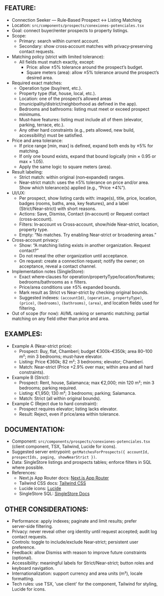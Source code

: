 ## FEATURE:

- Connection Seeker — Rule‑Based Prospect ↔ Listing Matching
- Location: `src/components/prospects/conexiones-potenciales.tsx`
- Goal: connect buyer/renter prospects to property listings.
- Scope:
  - Primary: search within current account.
  - Secondary: show cross‑account matches with privacy‑preserving contact requests.
- Matching policy (strict with limited tolerance):
  - All fields must match exactly, except:
    - Price: allow ±5% tolerance around the prospect’s budget.
    - Square meters (area): allow ±5% tolerance around the prospect’s desired area.
- Required exact matches:
  - Operation type (buy/rent, etc.).
  - Property type (flat, house, local, etc.).
  - Location: one of the prospect’s allowed areas (municipality/district/neighborhood as defined in the app).
  - Bedrooms and bathrooms: listing must meet or exceed prospect minimums.
  - Must‑have features: listing must include all of them (elevator, parking, terrace, etc.).
  - Any other hard constraints (e.g., pets allowed, new build, accessibility) must be satisfied.
- Price and area tolerance:
  - If price range [min, max] is defined, expand both ends by ±5% for matching.
  - If only one bound exists, expand that bound logically (min × 0.95 or max × 1.05).
  - Apply the same logic to square meters (area).
- Result labeling:
  - Strict match: within original (non‑expanded) ranges.
  - Near‑strict match: uses the ±5% tolerance on price and/or area. Show which tolerance(s) applied (e.g., “Price +4%”).
- UI/UX:
  - Per prospect, show listing cards with: image(s), title, price, location, badges (rooms, baths, area, key features), and a label (Strict/Near‑strict) with short reasons.
  - Actions: Save, Dismiss, Contact (in‑account) or Request contact (cross‑account).
  - Filters: In‑account vs Cross‑account, show/hide Near‑strict, location, property type.
  - Empty: “No matches. Try enabling Near‑strict or broadening areas.”
- Cross‑account privacy:
  - Show: “A matching listing exists in another organization. Request contact?”
  - Do not reveal the other organization until acceptance.
  - On request: create a connection request; notify the owner; on acceptance, reveal a contact channel.
- Implementation notes (SingleStore):
  - Exact where‑clauses for operation/propertyType/location/features; bedrooms/bathrooms as ≥ filters.
  - Price/area conditions use ±5% expanded bounds.
  - Mark result as Strict vs Near‑strict by checking original bounds.
  - Suggested indexes: `(accountId)`, `(operation, propertyType)`, `(price)`, `(bedrooms)`, `(bathrooms)`, `(area)`, and location fields used for filtering.
- Out of scope (for now): AI/ML ranking or semantic matching; partial matching on any field other than price and area.

## EXAMPLES:

- Example A (Near‑strict price):
  - Prospect: Buy, flat, Chamberí; budget €300k–€350k; area 80–100 m²; min 3 bedrooms; must‑have elevator.
  - Listing: Price €360k; 82 m²; 3 bedrooms; elevator; Chamberí.
  - Match: Near‑strict (Price +2.9% over max; within area and all hard constraints).
- Example B (Strict):
  - Prospect: Rent, house, Salamanca; max €2,000; min 120 m²; min 3 bedrooms; parking required.
  - Listing: €1,950; 130 m²; 3 bedrooms; parking; Salamanca.
  - Match: Strict (all within original bounds).
- Example C (Reject due to hard constraint):
  - Prospect requires elevator; listing lacks elevator.
  - Result: Reject, even if price/area within tolerance.

## DOCUMENTATION:

- Component: `src/components/prospects/conexiones-potenciales.tsx` (client component, TSX, Tailwind, Lucide for icons).
- Suggested server entrypoint: `getMatchesForProspects({ accountId, prospectIds, paging, showNearStrict })`.
- Data: SingleStore listings and prospects tables; enforce filters in SQL where possible.
- References:
  - Next.js App Router docs: [Next.js App Router](https://nextjs.org/docs/app)
  - Tailwind CSS docs: [Tailwind CSS](https://tailwindcss.com/docs)
  - Lucide icons: [Lucide](https://lucide.dev/)
  - SingleStore SQL: [SingleStore Docs](https://docs.singlestore.com/)

## OTHER CONSIDERATIONS:

- Performance: apply indexes; paginate and limit results; prefer server‑side filtering.
- Privacy: never reveal other org identity until request accepted; audit log contact requests.
- Controls: toggle to include/exclude Near‑strict; persistent user preference.
- Feedback: allow Dismiss with reason to improve future constraints (optional).
- Accessibility: meaningful labels for Strict/Near‑strict; button roles and keyboard navigation.
- Internationalization: support currency and area units (m²), locale formatting.
- Tech rules: use TSX, 'use client' for the component, Tailwind for styling, Lucide for icons.